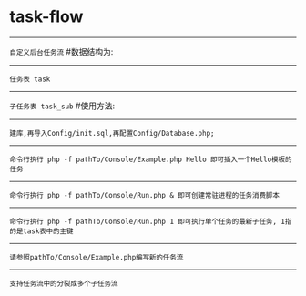 # task-flow
***
```自定义后台任务流```
#数据结构为:
***
```任务表 task```
***
```子任务表 task_sub```
#使用方法:
***
```建库,再导入Config/init.sql,再配置Config/Database.php;```
***
```命令行执行 php -f pathTo/Console/Example.php Hello 即可插入一个Hello模板的任务```
***
```命令行执行 php -f pathTo/Console/Run.php & 即可创建常驻进程的任务消费脚本```
***
```命令行执行 php -f pathTo/Console/Run.php 1 即可执行单个任务的最新子任务, 1指的是task表中的主键```
***
```请参照pathTo/Console/Example.php编写新的任务流```
***
```支持任务流中的分裂成多个子任务流```